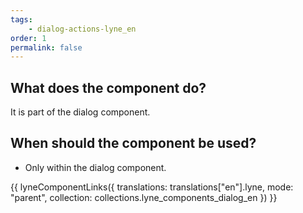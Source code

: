 ```yaml
---
tags: 
    - dialog-actions-lyne_en
order: 1
permalink: false
---
```


## What does the component do?
It is part of the dialog component.

## When should the component be used?
* Only within the dialog component.

{{ lyneComponentLinks({
  translations: translations["en"].lyne,
  mode: "parent",
  collection: collections.lyne_components_dialog_en
}) }}